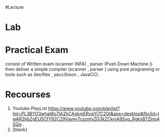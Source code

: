 ﻿#Lecture 

# Lab

# Practical Exam
consist of Written exam (scanner (NFA) , parser (Push Down Machine )) 
then deliver a simple compiler (scanner , parser ) using pure programing or 
tools such as (lex/flex , yacc/bison  , JavaCC).

# Recourses 
1. Youtube PlayList 
https://www.youtube.com/playlist?list=PL3BYO3what8o7IA2hCAgkmERvqYi7C2Gt&app=desktop&fbclid=IwAR2hbZgEU5CfY92C29VaveyTcszntvZG3kZCknjA9Svq_RgkxB7Zlnp4SQg .
2. [blank]